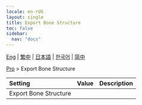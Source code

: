 ```yaml
---
locale: en-rUS
layout: single
title: Export Bone Structure
toc: false
sidebar:
  nav: "docs"
---
```

[Eng](/dancexr/menu/2025.4/actor/export_bone_structure) | [繁中](/tw/dancexr/menu/2025.4/actor/export_bone_structure) | [日本語](/jp/dancexr/menu/2025.4/actor/export_bone_structure) | [한국어](/kr/dancexr/menu/2025.4/actor/export_bone_structure) | [简中](/zh/dancexr/menu/2025.4/actor/export_bone_structure)

[Pro](../menu#Pro) > Export Bone Structure



| Setting | Value | Description |
| :--- | --- | :--- |
|<nobr>Export Bone Structure</nobr>|| 
